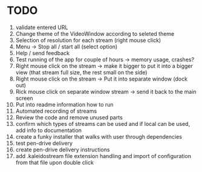 # TODO

1. validate entered URL
1. Change theme of the VideoWindow according to seleted theme
1. Selection of resolution for each stream (right mouse click)
1. Menu -> Stop all / start all (select option)
1. Help / send feedback
1. Test running of the app for couple of hours -> memory usage, crashes?
1. Right mouse click on the stream -> make it bigger to put it into a bigger view (that stream full size, the rest small on the side)
1. Right mouse click on the stream -> Put it into separate window (dock out)
1. Rick mouse click on separate window stream -> send it back to the main screen
1. Put into readme information how to run
1. Automated recording of streams
1. Review the code and remove unused parts
1. confirm which types of streams can be used and if local can be used, add info to documentation
1. create a funky installer that walks with user through dependencies
1. test pen-drive delivery
1. create pen-drive delivery instructions
1. add .kaleidostream file extension handling and import of configuration from that file upon double click
